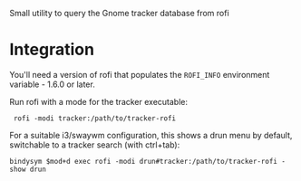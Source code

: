 Small utility to query the Gnome tracker database from rofi

# Integration

You'll need a version of rofi that populates the `ROFI_INFO` environment
variable - 1.6.0 or later.

Run rofi with a mode for the tracker executable:

     rofi -modi tracker:/path/to/tracker-rofi

For a suitable i3/swaywm configuration, this shows a drun menu by default,
switchable to a tracker search (with ctrl+tab):

    bindysym $mod+d exec rofi -modi drun#tracker:/path/to/tracker-rofi -show drun
